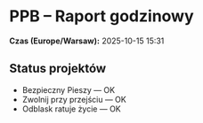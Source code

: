 # PPB – Raport godzinowy
**Czas (Europe/Warsaw):** 2025-10-15 15:31

## Status projektów
- Bezpieczny Pieszy — OK
- Zwolnij przy przejściu — OK
- Odblask ratuje życie — OK

